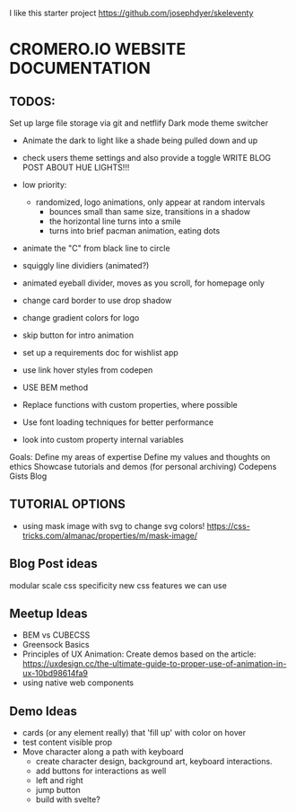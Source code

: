 I like this starter project
https://github.com/josephdyer/skeleventy

# CROMERO.IO WEBSITE DOCUMENTATION

## TODOS:
Set up large file storage via git and netflify
Dark mode theme switcher
  - Animate the dark to light like a shade being pulled down and up
  - check users theme settings and also provide a toggle
WRITE BLOG POST ABOUT HUE LIGHTS!!!
- low priority:
  - randomized, logo animations, only appear at random intervals       
    - bounces small than same size, transitions in a shadow
    - the horizontal line turns into a smile
    - turns into brief pacman animation, eating dots
    
- animate the "C" from black line to circle
- squiggly line dividiers (animated?)
- animated eyeball divider, moves as you scroll, for homepage only
- change card border to use drop shadow
- change gradient colors for logo
- skip button for intro animation
- set up a requirements doc for wishlist app
- use link hover styles from codepen
- USE BEM method
- Replace functions with custom properties, where possible
- Use font loading techniques for better performance
- look into custom property internal variables

Goals:
Define my areas of expertise
Define my values and thoughts on ethics
Showcase tutorials and demos (for personal archiving)
Codepens
Gists
Blog

## TUTORIAL OPTIONS

- using mask image with svg to change svg colors! https://css-tricks.com/almanac/properties/m/mask-image/

## Blog Post ideas

  modular scale
  css specificity
  new css features we can use


## Meetup Ideas
- BEM vs CUBECSS
- Greensock Basics
- Principles of UX Animation: Create demos based on the article: https://uxdesign.cc/the-ultimate-guide-to-proper-use-of-animation-in-ux-10bd98614fa9
- using native web components

## Demo Ideas
- cards (or any element really) that 'fill up' with color on hover
- test content visible prop
- Move character along a path with keyboard
  - create character design, background art, keyboard interactions.
  - add buttons for interactions as well
  - left and right
  - jump button
  - build with svelte?